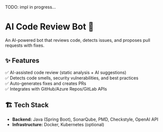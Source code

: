 TODO: impl in progress...

# AI Code Review Bot 🚀

An AI-powered bot that reviews code, detects issues, and proposes pull requests with fixes.

## ✨ Features

✅ AI-assisted code review (static analysis + AI suggestions)  
✅ Detects code smells, security vulnerabilities, and best practices  
✅ Auto-generates fixes and creates PRs  
✅ Integrates with GitHub/Azure Repos/GitLab APIs

## 🏗️ Tech Stack

- **Backend:** Java (Spring Boot), SonarQube, PMD, Checkstyle, OpenAI API
- **Infrastructure:** Docker, Kubernetes (optional)  
